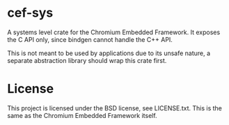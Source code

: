 # cef-sys

A systems level crate for the Chromium Embedded Framework. It exposes the C API only, since bindgen cannot handle the C++ API.

This is not meant to be used by applications due to its unsafe nature, a separate abstraction library should wrap this crate first.

# License

This project is licensed under the BSD license, see LICENSE.txt. This is the same as the Chromium Embedded Framework itself.
